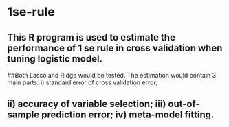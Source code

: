 # 1se-rule
## This R program is used to estimate the performance of 1 se rule in cross validation when tuning logistic model.
##Both Lasso and Ridge would be tested. The estimation would contain 3 main parts: i) standard error of cross validation error;
## ii) accuracy of variable selection; iii) out-of-sample prediction error; iv) meta-model fitting.
